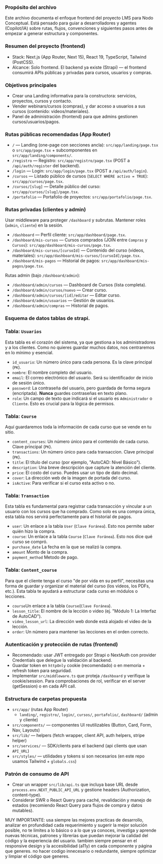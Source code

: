 ### Propósito del archivo

Este archivo documenta el enfoque frontend del proyecto LMS para Nodo Conceptual. Está pensado para guiar a desarrolladores y agentes (Copilot/IA) sobre rutas, flujos, convenciones y siguientes pasos antes de empezar a generar estructura y componentes.

### Resumen del proyecto (frontend)

- Stack: Next.js (App Router, Next 15), React 19, TypeScript, Tailwind (PostCSS).
- Alcance: Solo frontend. El backend ya existe (Strapi) — el frontend consumirá APIs públicas y privadas para cursos, usuarios y compras.

### Objetivos principales

- Crear una Landing informativa para la constructora: servicios, proyectos, cursos y contacto.
- Vender webinars/cursos (compras), y dar acceso a usuarios a sus cursos (contenido: videos/materiales).
- Panel de administración (frontend) para que admins gestionen cursos/usuarios/pagos.

### Rutas públicas recomendadas (App Router)

- `/` — Landing (one-page con secciones ancla): `src/app/landing/page.tsx` o `src/app/page.tsx` + subcomponentes en `src/app/landing/components/`.
- `/registro` — Registro: `src/app/registro/page.tsx` (POST a `/api/auth/register` del backend).
- `/login` — Login: `src/app/login/page.tsx` (POST a `/api/auth/login`).
- `/cursos` — Listado público de cursos (`SELECT WHERE activo = TRUE`): `src/app/cursos/page.tsx`.
- `/cursos/[slug]` — Detalle público del curso: `src/app/cursos/[slug]/page.tsx`.
- `/portafolio` — Portafolio de proyectos: `src/app/portafolio/page.tsx`.

### Rutas privadas (clientes y admin)

Usar middleware para proteger `/dashboard` y subrutas. Mantener roles (`admin`, `cliente`) en la sesión.

- `/dashboard` — Perfil cliente: `src/app/dashboard/page.tsx`.
- `/dashboard/mis-cursos` — Cursos comprados (JOIN entre `Compras` y `Cursos`): `src/app/dashboard/mis-cursos/page.tsx`.
- `/dashboard/mis-cursos/[cursoId]` — Contenido del curso (videos, materiales): `src/app/dashboard/mis-cursos/[cursoId]/page.tsx`.
- `/dashboard/mis-pagos` — Historial de pagos: `src/app/dashboard/mis-pagos/page.tsx`.

Rutas admin (bajo `/dashboard/admin`):

- `/dashboard/admin/cursos` — Dashboard de Cursos (lista completa).
- `/dashboard/admin/cursos/nuevo` — Crear curso.
- `/dashboard/admin/cursos/[id]/editar` — Editar curso.
- `/dashboard/admin/usuarios` — Gestión de usuarios.
- `/dashboard/admin/compras` — Historial de pagos.

### Esquema de datos tablas de strapi.

### Tabla: `Usuarios`

Esta tabla es el corazón del sistema, ya que gestiona a los administradores y a los clientes. Como no quieres guardar muchos datos, nos centraremos en lo mínimo y esencial.

- `id_usuario`: Un número único para cada persona. Es la clave principal (`PK`).
- `nombre`: El nombre completo del usuario.
- `email`: El correo electrónico del usuario. Será su identificador de inicio de sesión único.
- `password`: La contraseña del usuario, pero guardada de forma segura (encriptada). **Nunca** guardes contraseñas en texto plano.
- `role`: Un campo de texto que indicará si el usuario es `Administrador` o `Cliente`. Esto es crucial para la lógica de permisos.

### Tabla: `Course`

Aquí guardaremos toda la información de cada curso que se vende en tu sitio.

- `content_courses`: Un número único para el contenido de cada curso. Clave principal (`PK`).
- `transactions`: Un número único para cada transaccion. Clave principal (`PK`).
- `title`: El título del curso (por ejemplo, "AutoCAD: Nivel Básico").
- `description`: Una breve descripción que capture la atención del cliente.
- `price`: El costo del curso. Puedes usar un tipo de dato decimal.
- `cover`: La dirección web de la imagen de portada del curso.
- `isActive`: Para verificar si el curso esta activo o no.

### Tabla: `Transaction`

Esta tabla es fundamental para registrar cada transacción y vincular a un usuario con los cursos que ha comprado. Como solo es una compra única, esta tabla nos servirá perfectamente para el historial de pagos.

- `user`: Un enlace a la tabla `User` (`Clave Foránea`). Esto nos permite saber quién hizo la compra.
- `course`: Un enlace a la tabla `Course` (`Clave Foránea`). Esto nos dice qué curso se compró.
- `purchase_date` La fecha en la que se realizó la compra.
- `amount` Monto de la compra.
- `payment_method` Metodo de pago.

### Tabla: `Content_course`

Para que el cliente tenga el curso "de por vida en su perfil", necesitas una forma de guardar y organizar el material del curso (los videos, los PDFs, etc.). Esta tabla te ayudará a estructurar cada curso en módulos o lecciones.

- `course`Un enlace a la tabla `Course`(`Clave Foránea`).
- `lesson_title`: El nombre de la lección o video (ej. "Módulo 1: La Interfaz de AutoCAD").
- `video_lesson_url`: La dirección web donde está alojado el video de la lección.
- `order`: Un número para mantener las lecciones en el orden correcto.

### Autenticación y protección de rutas (frontend)

- Recomendado: usar JWT entregado por Strapi o NextAuth con provider Credentials que delegue la validación al backend.
- Guardar token en `httpOnly` cookie (recomendado) o en memoria + refresh token para seguridad.
- Implementar `src/middleware.ts` que proteja `/dashboard` y verifique la cookie/session. Para comprobaciones de rol, verificar en el server (getSession) o en cada API call.

### Estructura de carpetas propuesta

- `src/app/` (rutas App Router)
  - `landing/`, `registro/`, `login/`, `cursos/`, `portafolio/`, `dashboard/` (admin y cliente)
- `src/components/` — componentes UI reutilizables (Button, Card, Form, Nav, Layouts)
- `src/lib/` — helpers (fetch wrapper, client API, auth helpers, stripe helper)
- `src/services/` — SDK/clients para el backend (api clients que usan `API_URL`)
- `src/styles/` — utilidades y tokens si son necesarios (en este repo usamos Tailwind + `globals.css`)

### Patrón de consumo de API

- Crear un wrapper `src/lib/api.ts` que incluya base URL desde `process.env.NEXT_PUBLIC_API_URL` y gestione headers (Authorization, content-type).
- Considerar SWR o React Query para caché, revalidación y manejo de estados (recomiendo React Query para flujos de compra y datos mutables).

MUY IMPORTANTE: usa siempre las mejores practicas de desarrollo, analizar en profundidad cada requerimiento y sugerir la mejor solución posible, no te limites a lo básico o a lo que ya conoces, investiga y aprende nuevas técnicas, patrones y librerías que puedan mejorar la calidad del código y la experiencia del usuario. tambien siempre pensar en el responsive design y la accesibilidad (a11y) en cada componente y página que generes. no hacer codigo innecesario o redundante, siempre optimizar y limpiar el código que generes.
